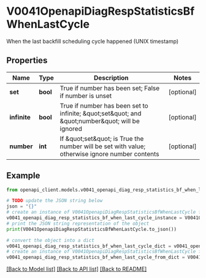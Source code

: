 # V0041OpenapiDiagRespStatisticsBfWhenLastCycle

When the last backfill scheduling cycle happened (UNIX timestamp)

## Properties

Name | Type | Description | Notes
------------ | ------------- | ------------- | -------------
**set** | **bool** | True if number has been set; False if number is unset | [optional] 
**infinite** | **bool** | True if number has been set to infinite; \&quot;set\&quot; and \&quot;number\&quot; will be ignored | [optional] 
**number** | **int** | If \&quot;set\&quot; is True the number will be set with value; otherwise ignore number contents | [optional] 

## Example

```python
from openapi_client.models.v0041_openapi_diag_resp_statistics_bf_when_last_cycle import V0041OpenapiDiagRespStatisticsBfWhenLastCycle

# TODO update the JSON string below
json = "{}"
# create an instance of V0041OpenapiDiagRespStatisticsBfWhenLastCycle from a JSON string
v0041_openapi_diag_resp_statistics_bf_when_last_cycle_instance = V0041OpenapiDiagRespStatisticsBfWhenLastCycle.from_json(json)
# print the JSON string representation of the object
print(V0041OpenapiDiagRespStatisticsBfWhenLastCycle.to_json())

# convert the object into a dict
v0041_openapi_diag_resp_statistics_bf_when_last_cycle_dict = v0041_openapi_diag_resp_statistics_bf_when_last_cycle_instance.to_dict()
# create an instance of V0041OpenapiDiagRespStatisticsBfWhenLastCycle from a dict
v0041_openapi_diag_resp_statistics_bf_when_last_cycle_from_dict = V0041OpenapiDiagRespStatisticsBfWhenLastCycle.from_dict(v0041_openapi_diag_resp_statistics_bf_when_last_cycle_dict)
```
[[Back to Model list]](../README.md#documentation-for-models) [[Back to API list]](../README.md#documentation-for-api-endpoints) [[Back to README]](../README.md)


